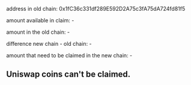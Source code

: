 address in old chain: 0x1fC36c331df289E592D2A75c3fA75dA724fd81f5

amount available in claim: -

amount in the old chain: -

difference new chain - old chain: -

amount that need to be claimed in the new chain:  -

## Uniswap coins can't be claimed.